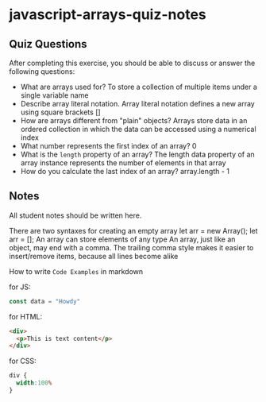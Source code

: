 # javascript-arrays-quiz-notes

## Quiz Questions

After completing this exercise, you should be able to discuss or answer the following questions:

- What are arrays used for?
To store a collection of multiple items under a single variable name
- Describe array literal notation.
Array literal notation defines a new array using square brackets []
- How are arrays different from "plain" objects?
Arrays store data in an ordered collection in which the data can be accessed using a numerical index
- What number represents the first index of an array?
0
- What is the `length` property of an array?
The length data property of an array instance represents the number of elements in that array
- How do you calculate the last index of an array?
array.length - 1

## Notes

All student notes should be written here.

There are two syntaxes for creating an empty array
let arr = new Array();
let arr = [];
An array can store elements of any type
An array, just like an object, may end with a comma. The trailing comma style makes it easier to insert/remove items, because all lines become alike

How to write `Code Examples` in markdown

for JS:
```javascript
const data = "Howdy"
```

for HTML:
```html
<div>
  <p>This is text content</p>
</div>
```

for CSS:
```css
div {
  width:100%
}
```
